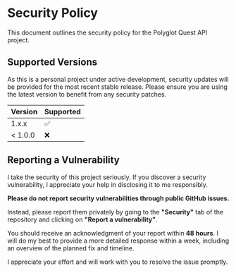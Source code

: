 # Security Policy

This document outlines the security policy for the Polyglot Quest API project.

## Supported Versions

As this is a personal project under active development, security updates will be provided for the most recent stable release. Please ensure you are using the latest version to benefit from any security patches.

| Version | Supported          |
| ------- | ------------------ |
| 1.x.x   | :white_check_mark: |
| < 1.0.0 | :x:                |

## Reporting a Vulnerability

I take the security of this project seriously. If you discover a security vulnerability, I appreciate your help in disclosing it to me responsibly.

**Please do not report security vulnerabilities through public GitHub issues.**

Instead, please report them privately by going to the **"Security"** tab of the repository and clicking on **"Report a vulnerability"**.

You should receive an acknowledgment of your report within **48 hours**. I will do my best to provide a more detailed response within a week, including an overview of the planned fix and timeline.

I appreciate your effort and will work with you to resolve the issue promptly.
